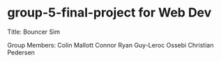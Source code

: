 # group-5-final-project for Web Dev

Title: Bouncer Sim

Group Members:
Colin Mallott
Connor Ryan
Guy-Leroc Ossebi
Christian Pedersen
